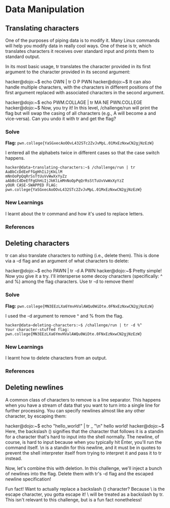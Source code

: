 # Data Manipulation

## Translating characters
One of the purposes of piping data is to modify it. Many Linux commands will help you modify data in really cool ways. One of these is tr, which translates characters it receives over standard input and prints them to standard output.

In its most basic usage, tr translates the character provided in its first argument to the character provided in its second argument:

hacker@dojo:\~$ echo OWN | tr O P
PWN
hacker@dojo:\~$
It can also handle multiple characters, with the characters in different positions of the first argument replaced with associated characters in the second argument.

hacker@dojo:\~$ echo PWM.COLLAGE | tr MA NE
PWN.COLLEGE
hacker@dojo:\~$
Now, you try it! In this level, /challenge/run will print the flag but will swap the casing of all characters (e.g., A will become a and vice-versa). Can you undo it with tr and get the flag?

### Solve
**Flag:** `pwn.college{YaSGxecAoOOvL432STc2ZvJvMpL.01MxEzNxwCN2gjNzEzW}`

I entered all the alphabets twice in different cases so that the case switch happens.
```
hacker@data~translating-characters:~$ /challenge/run | tr AaBbCcDdEeFfGgHhIiJjKkLlM
mNnOoPpQqRrSsTtUuVvWwXxYyZz aAbBcCdDeEfFgGhHiIjJkKlLmMnNoOpPqQrRsStTuUvVwWxXyYzZ
yOUR CASE-SWAPPED FLAG:
pwn.college{YaSGxecAoOOvL432STc2ZvJvMpL.01MxEzNxwCN2gjNzEzW}
```

### New Learnings
I learnt about the tr command and how it's used to replace letters.

### References

## Deleting characters
tr can also translate characters to nothing (i.e., delete them). This is done via a -d flag and an argument of what characters to delete:

hacker@dojo:\~$ echo PAWN | tr -d A
PWN
hacker@dojo:\~$
Pretty simple! Now you give it a try. I'll intersperse some decoy characters (specifically: ^ and %) among the flag characters. Use tr -d to remove them!

### Solve
**Flag:** `pwn.college{MN3EEzLXa6YmvHValAWQu0WiDte.0FNxEzNxwCN2gjNzEzW}`

I used the -d argument to remove ^ and % from the flag.
```
hacker@data~deleting-characters:~$ /challenge/run | tr -d %^
Your character-stuffed flag:
pwn.college{MN3EEzLXa6YmvHValAWQu0WiDte.0FNxEzNxwCN2gjNzEzW}
```

### New Learnings
I learnt how to delete characters from an output.

### References

## Deleting newlines
A common class of characters to remove is a line separator. This happens when you have a stream of data that you want to turn into a single line for further processing. You can specify newlines almost like any other character, by escaping them:

hacker@dojo:\~$ echo "hello_world!" | tr _ "\n"
hello
world!
hacker@dojo:\~$
Here, the backslash (\) signifies that the character that follows it is a standin for a character that's hard to input into the shell normally. The newline, of course, is hard to input because when you typically hit Enter, you'll run the command itself. \n is a standin for this newline, and it must be in quotes to prevent the shell interpreter itself from trying to interpret it and pass it to tr instead.

Now, let's combine this with deletion. In this challenge, we'll inject a bunch of newlines into the flag. Delete them with tr's -d flag and the escaped newline specification!

Fun fact! Want to actually replace a backslash (\) character? Because \ is the escape character, you gotta escape it! \\ will be treated as a backslash by tr. This isn't relevant to this challenge, but is a fun fact nonetheless!

